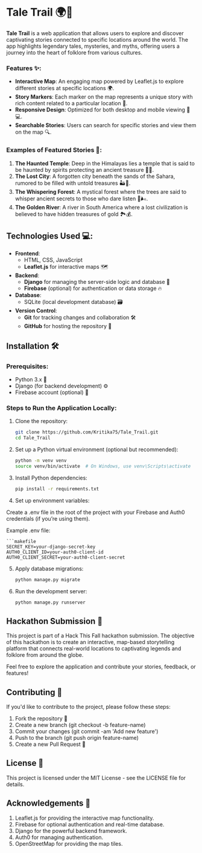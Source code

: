 # Tale Trail 🌍📖

**Tale Trail** is a web application that allows users to explore and discover captivating stories connected to specific locations around the world. The app highlights legendary tales, mysteries, and myths, offering users a journey into the heart of folklore from various cultures.

### Features ✨:
- **Interactive Map**: An engaging map powered by Leaflet.js to explore different stories at specific locations 🌍.
- **Story Markers**: Each marker on the map represents a unique story with rich content related to a particular location 📍.
- **Responsive Design**: Optimized for both desktop and mobile viewing 📱💻.
- **Searchable Stories**: Users can search for specific stories and view them on the map 🔍.

### Examples of Featured Stories 📜:
1. **The Haunted Temple**: Deep in the Himalayas lies a temple that is said to be haunted by spirits protecting an ancient treasure 🏯👻.
2. **The Lost City**: A forgotten city beneath the sands of the Sahara, rumored to be filled with untold treasures 🏜️💎.
3. **The Whispering Forest**: A mystical forest where the trees are said to whisper ancient secrets to those who dare listen 🌳🌬️.
4. **The Golden River**: A river in South America where a lost civilization is believed to have hidden treasures of gold 🏞️💰.

## Technologies Used 💻:
- **Frontend**:
  - HTML, CSS, JavaScript
  - **Leaflet.js** for interactive maps 🗺️
- **Backend**:
  - **Django** for managing the server-side logic and database 🐍
  - **Firebase** (optional) for authentication or data storage 🔥
- **Database**:
  - SQLite (local development database) 🗃️
- **Version Control**:
  - **Git** for tracking changes and collaboration 🛠️
  - **GitHub** for hosting the repository 🚀

## Installation 🛠️

### Prerequisites:
- Python 3.x 🐍
- Django (for backend development) ⚙️
- Firebase account (optional) 🔑

### Steps to Run the Application Locally:

1. Clone the repository:
   ```bash
   git clone https://github.com/Kritika75/Tale_Trail.git
   cd Tale_Trail

2. Set up a Python virtual environment (optional but recommended):
   ```bash
   python -m venv venv
   source venv/bin/activate  # On Windows, use venv\Scripts\activate

3. Install Python dependencies:
   ```bash
   pip install -r requirements.txt

4. Set up environment variables:

Create a .env file in the root of the project with your Firebase and Auth0 credentials (if you’re using them).

Example .env file:

    ```makefile
    SECRET_KEY=your-django-secret-key
    AUTH0_CLIENT_ID=your-auth0-client-id
    AUTH0_CLIENT_SECRET=your-auth0-client-secret

5. Apply database migrations:

   ```bash
   python manage.py migrate

6. Run the development server:

   ```bash
   python manage.py runserver

## Hackathon Submission 🎉
This project is part of a Hack This Fall hackathon submission. The objective of this hackathon is to create an interactive, map-based storytelling platform that connects real-world locations to captivating legends and folklore from around the globe.

Feel free to explore the application and contribute your stories, feedback, or features!

## Contributing 🤝

If you'd like to contribute to the project, please follow these steps:

1. Fork the repository 🍴
2. Create a new branch (git checkout -b feature-name)
3. Commit your changes (git commit -am 'Add new feature')
4. Push to the branch (git push origin feature-name)
5. Create a new Pull Request 🔄

## License 📜

This project is licensed under the MIT License - see the LICENSE file for details.

## Acknowledgements 🙏

1. Leaflet.js for providing the interactive map functionality.
2. Firebase for optional authentication and real-time database.
3. Django for the powerful backend framework.
4. Auth0 for managing authentication.
5. OpenStreetMap for providing the map tiles.






